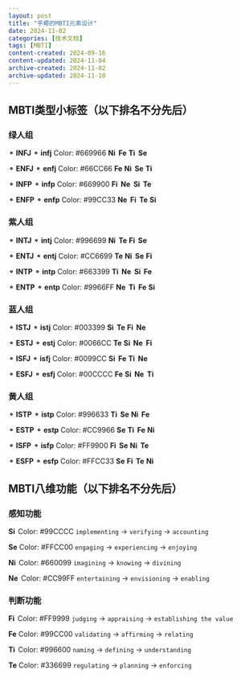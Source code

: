 ```yaml
---
layout: post
title: "芋椰的MBTI元素设计"
date: 2024-11-02
categories: [技术文档]
tags: [MBTI]
content-created: 2024-09-16
content-updated: 2024-11-04
archive-created: 2024-11-02
archive-updated: 2024-11-10
---
```


## MBTI类型小标签（以下排名不分先后）

### 绿人组

<span class="MBTItag infj"><b>⚬ INFJ</b></span>
<span class="MBTItag infj"><b>⚬ infj</b></span>
Color: &#35;669966
<span class="MBTIfuncP Ni"><b>Ni </b></span>
<span class="MBTIfuncJ Fe"><b>Fe</b></span>
<span class="MBTIfuncJ Ti"><b>Ti </b></span>
<span class="MBTIfuncP Se"><b>Se</b></span>

<span class="MBTItag enfj"><b>⚬ ENFJ</b></span>
<span class="MBTItag enfj"><b>⚬ enfj</b></span>
Color: &#35;66CC66
<span class="MBTIfuncJ Fe"><b>Fe</b></span>
<span class="MBTIfuncP Ni"><b>Ni </b></span>
<span class="MBTIfuncP Se"><b>Se</b></span>
<span class="MBTIfuncJ Ti"><b>Ti </b></span>

<span class="MBTItag infp"><b>⚬ INFP</b></span>
<span class="MBTItag infp"><b>⚬ infp</b></span>
Color: &#35;669900
<span class="MBTIfuncJ Fi"><b>Fi </b></span>
<span class="MBTIfuncP Ne"><b>Ne </b></span>
<span class="MBTIfuncP Si"><b>Si </b></span>
<span class="MBTIfuncJ Te"><b>Te</b></span>

<span class="MBTItag enfp"><b>⚬ ENFP</b></span>
<span class="MBTItag enfp"><b>⚬ enfp</b></span>
Color: &#35;99CC33
<span class="MBTIfuncP Ne"><b>Ne </b></span>
<span class="MBTIfuncJ Fi"><b>Fi </b></span>
<span class="MBTIfuncJ Te"><b>Te</b></span>
<span class="MBTIfuncP Si"><b>Si </b></span>

### 紫人组

<span class="MBTItag intj"><b>⚬ INTJ</b></span>
<span class="MBTItag intj"><b>⚬ intj</b></span>
Color: &#35;996699
<span class="MBTIfuncP Ni"><b>Ni </b></span>
<span class="MBTIfuncJ Te"><b>Te</b></span>
<span class="MBTIfuncJ Fi"><b>Fi </b></span>
<span class="MBTIfuncP Se"><b>Se</b></span>

<span class="MBTItag entj"><b>⚬ ENTJ</b></span>
<span class="MBTItag entj"><b>⚬ entj</b></span>
Color: &#35;CC6699
<span class="MBTIfuncJ Te"><b>Te</b></span>
<span class="MBTIfuncP Ni"><b>Ni </b></span>
<span class="MBTIfuncP Se"><b>Se</b></span>
<span class="MBTIfuncJ Fi"><b>Fi </b></span>

<span class="MBTItag intp"><b>⚬ INTP</b></span>
<span class="MBTItag intp"><b>⚬ intp</b></span>
Color: &#35;663399
<span class="MBTIfuncJ Ti"><b>Ti </b></span>
<span class="MBTIfuncP Ne"><b>Ne </b></span>
<span class="MBTIfuncP Si"><b>Si </b></span>
<span class="MBTIfuncJ Fe"><b>Fe</b></span>

<span class="MBTItag entp"><b>⚬ ENTP</b></span>
<span class="MBTItag entp"><b>⚬ entp</b></span>
Color: &#35;9966FF
<span class="MBTIfuncP Ne"><b>Ne </b></span>
<span class="MBTIfuncJ Ti"><b>Ti </b></span>
<span class="MBTIfuncJ Fe"><b>Fe</b></span>
<span class="MBTIfuncP Si"><b>Si </b></span>

### 蓝人组

<span class="MBTItag istj"><b>⚬ ISTJ</b></span>
<span class="MBTItag istj"><b>⚬ istj</b></span>
Color: &#35;003399
<span class="MBTIfuncP Si"><b>Si </b></span>
<span class="MBTIfuncJ Te"><b>Te</b></span>
<span class="MBTIfuncJ Fi"><b>Fi </b></span>
<span class="MBTIfuncP Ne"><b>Ne </b></span>

<span class="MBTItag estj"><b>⚬ ESTJ</b></span>
<span class="MBTItag estj"><b>⚬ estj</b></span>
Color: &#35;0066CC
<span class="MBTIfuncJ Te"><b>Te</b></span>
<span class="MBTIfuncP Si"><b>Si </b></span>
<span class="MBTIfuncP Ne"><b>Ne </b></span>
<span class="MBTIfuncJ Fi"><b>Fi </b></span>

<span class="MBTItag isfj"><b>⚬ ISFJ</b></span>
<span class="MBTItag isfj"><b>⚬ isfj</b></span>
Color: &#35;0099CC
<span class="MBTIfuncP Si"><b>Si </b></span>
<span class="MBTIfuncJ Fe"><b>Fe</b></span>
<span class="MBTIfuncJ Ti"><b>Ti </b></span>
<span class="MBTIfuncP Ne"><b>Ne </b></span>

<span class="MBTItag esfj"><b>⚬ ESFJ</b></span>
<span class="MBTItag esfj"><b>⚬ esfj</b></span>
Color: &#35;00CCCC
<span class="MBTIfuncJ Fe"><b>Fe</b></span>
<span class="MBTIfuncP Si"><b>Si </b></span>
<span class="MBTIfuncP Ne"><b>Ne </b></span>
<span class="MBTIfuncJ Ti"><b>Ti </b></span>

### 黄人组

<span class="MBTItag istp"><b>⚬ ISTP</b></span>
<span class="MBTItag istp"><b>⚬ istp</b></span>
Color: &#35;996633
<span class="MBTIfuncJ Ti"><b>Ti </b></span>
<span class="MBTIfuncP Se"><b>Se</b></span>
<span class="MBTIfuncP Ni"><b>Ni </b></span>
<span class="MBTIfuncJ Fe"><b>Fe</b></span>

<span class="MBTItag estp"><b>⚬ ESTP</b></span>
<span class="MBTItag estp"><b>⚬ estp</b></span>
Color: &#35;CC9966
<span class="MBTIfuncP Se"><b>Se</b></span>
<span class="MBTIfuncJ Ti"><b>Ti </b></span>
<span class="MBTIfuncJ Fe"><b>Fe</b></span>
<span class="MBTIfuncP Ni"><b>Ni </b></span>

<span class="MBTItag isfp"><b>⚬ ISFP</b></span>
<span class="MBTItag isfp"><b>⚬ isfp</b></span>
Color: &#35;FF9900
<span class="MBTIfuncJ Fi"><b>Fi </b></span>
<span class="MBTIfuncP Se"><b>Se</b></span>
<span class="MBTIfuncP Ni"><b>Ni </b></span>
<span class="MBTIfuncJ Te"><b>Te</b></span>

<span class="MBTItag esfp"><b>⚬ ESFP</b></span>
<span class="MBTItag esfp"><b>⚬ esfp</b></span>
Color: &#35;FFCC33
<span class="MBTIfuncP Se"><b>Se</b></span>
<span class="MBTIfuncJ Fi"><b>Fi </b></span>
<span class="MBTIfuncJ Te"><b>Te</b></span>
<span class="MBTIfuncP Ni"><b>Ni </b></span>

## MBTI八维功能（以下排名不分先后）

### 感知功能

<span class="MBTIfuncP Si"><b>Si </b></span>
<span style="display: inline-block">Color: &#35;99CCCC</span> `implementing` -> `verifying` -> `accounting`

<span class="MBTIfuncP Se"><b>Se</b></span>
<span style="display: inline-block">Color: &#35;FFCC00</span> `engaging` -> `experiencing` -> `enjoying`

<span class="MBTIfuncP Ni"><b>Ni </b></span>
<span style="display: inline-block">Color: &#35;660099</span> `imagining` -> `knowing` -> `divining`

<span class="MBTIfuncP Ne"><b>Ne </b></span>
<span style="display: inline-block">Color: &#35;CC99FF</span> `entertaining` -> `envisioning` -> `enabling`


### 判断功能

<span class="MBTIfuncJ Fi"><b>Fi </b></span>
<span style="display: inline-block">Color: &#35;FF9999</span> `judging` -> `appraising` -> `establishing the value`

<span class="MBTIfuncJ Fe"><b>Fe</b></span>
<span style="display: inline-block">Color: &#35;99CC00</span> `validating` -> `affirming` -> `relating`

<span class="MBTIfuncJ Ti"><b>Ti </b></span>
<span style="display: inline-block">Color: &#35;996600</span> `naming` -> `defining` -> `understanding`

<span class="MBTIfuncJ Te"><b>Te</b></span>
<span style="display: inline-block">Color: &#35;336699</span> `regulating` -> `planning` -> `enforcing`
